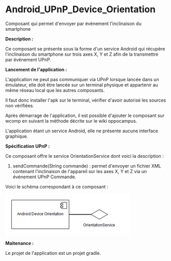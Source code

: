# Android_UPnP_Device_Orientation
Composant qui permet d'envoyer par évènement l'inclinaison du smartphone

<strong>Description :</strong>

Ce composant se présente sous la forme d'un service Android qui récupère l'inclinaison du smartphone sur trois axes
X, Y et Z afin de la transmettre par événement UPnP.

<strong>Lancement de l'application : </strong>

L'application ne peut pas communiquer via UPnP lorsque lancée dans un émulateur, elle doit être lancée sur un terminal physique et appartenir au même réseau local que les autres composants.

Il faut donc installer l'apk sur le terminal, vérifier d'avoir autorisé les sources non vérifiées.

Après démarrage de l'application, il est possible d'ajouter le composant sur wcomp en suivant la méthode décrite sur le wiki oppocampus.

L'application étant un service Android, elle ne présente aucune interface graphique.

<strong>Spécification UPnP : </strong>

Ce composant offre le service OrientationService dont voici la description :

  1. sendCommande(String commande) : permet d'envoyer un fichier XML contenant l'inclinaison de l'appareil sur les axes X, Y et Z via
  un événement UPnP Commande.
  
Voici le schéma correspondant à ce composant :

![alt tag](https://github.com/components-upnp/Android_UPnP_Device_Orientation/blob/master/DeviceOrientation.png)

<strong>Maitenance : </strong>

Le projet de l'application est un projet gradle.
  

